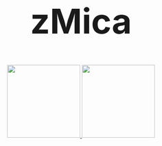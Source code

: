 <h1 align="center" style="font-size: 80px">zMica</h1> 
  
 <div align="center"> 
  <a href="https://github.com/zMica"> 
  <img height="170em" src="https://github-readme-stats.vercel.app/api?username=zMica&show_icons=true&theme=dark&include_all_commits=true&count_private=true"/> 
  <img height="170em" src="https://github-readme-stats.vercel.app/api/top-langs/?username=zMica&layout=compact&langs_count=7&theme=dark"/> 
 </div>